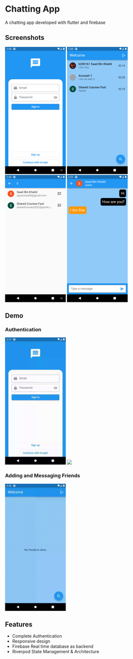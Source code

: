 # Chatting App

A chatting app developed with flutter and firebase

## Screenshots

<p float="left">
    <img src="doc/auth.png" width="200" />
    <img src="doc/home.png" width="200" />
    <img src="doc/search.png" width="200" />
    <img src="doc/chat.png" width="200" />
</p>


## Demo

### Authentication

<p float="left">
    <img src="doc/auth.gif" width="200" />
    <img src="doc/google_signin.png" width="200" />
</p>

### Adding and Messaging Friends

<img src="doc/chatting.gif" width="200" />

## Features

- Complete Authentication
- Responsive design
- Firebase Real time database as backend
- Riverpod State Management & Architecture
